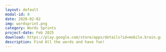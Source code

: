 ```yaml
---
layout: default
modal-id: 8
date: 2020-02-02
img: wordsprint.png
category: Words Sprints
project-date: Feb 2025
download: https://play.google.com/store/apps/details?id=mobile.brain.games.wordsprint.word_sprint
description: Find All the words and have fun!
---
```

